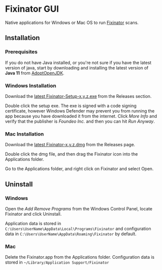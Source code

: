 # Fixinator GUI

Native applications for Windows or Mac OS to run [Fixinator](https://fixinator.app) scans.

## Installation

### Prerequisites 

If you do not have Java installed, or you're not sure if you have the latest version of java, start by downloading and installing the latest version of **Java 11** from [AdoptOpenJDK](https://adoptopenjdk.net/). 

### Windows Installation

Download the [latest Fixinator-Setup-x.y.z.exe](https://github.com/foundeo/fixinator-gui/releases/latest) from the Releases section.

Double click the setup exe. The exe is signed with a code signing certificate, however Windows Defender may prevent you from running the app because you have downloaded it from the internet. Click _More Info_ and verify that the publisher is _Foundeo Inc._ and then you can hit _Run Anyway_.

### Mac Installation

Download the [latest Fixinator-x.y.z.dmg](https://github.com/foundeo/fixinator-gui/releases/latest) from the Releases page.

Double click the dmg file, and then drag the Fixinator icon into the Applications folder.

Go to the Applications folder, and right click on Fixinator and select Open. 

## Uninstall

### Windows

Open the _Add Remove Programs_ from the Windows Control Panel, locate Fixinator and click Uninstall.

Application data is stored in `C:\Users\UserName\AppData\Local\Programs\Fixinator` and configuration data in `C:\Users\UserName\AppData\Roaming\Fixinator` by default.

### Mac

Delete the Fixinator.app from the Applications folder. Configuration data is stored in `~/Library/Application Support/Fixinator`
